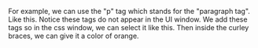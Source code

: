 For example, we can use the "p" tag which stands for the "paragraph tag". Like this. Notice these tags do not appear in the UI window. 
We add these tags so in the css window, we can select it like this. Then inside the curley braces, we can give it a color of orange.
